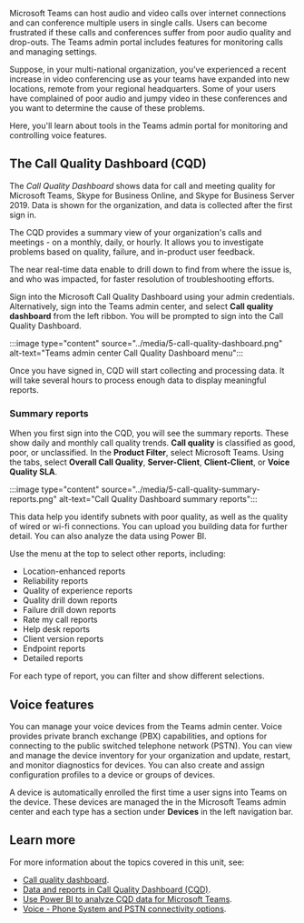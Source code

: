 Microsoft Teams can host audio and video calls over internet connections and can conference multiple users in single calls. Users can become frustrated if these calls and conferences suffer from poor audio quality and drop-outs. The Teams admin portal includes features for monitoring calls and managing settings.

Suppose, in your multi-national organization, you've experienced a recent increase in video conferencing use as your teams have expanded into new locations, remote from your regional headquarters. Some of your users have complained of poor audio and jumpy video in these conferences and you want to determine the cause of these problems.

Here, you'll learn about tools in the Teams admin portal for monitoring and controlling voice features.

## The Call Quality Dashboard (CQD)

The *Call Quality Dashboard* shows data for call and meeting quality for Microsoft Teams, Skype for Business Online, and Skype for Business Server 2019. Data is shown for the organization, and data is collected after the first sign in.

The CQD provides a summary view of your organization's calls and meetings - on a monthly, daily, or hourly. It allows you to investigate problems based on quality, failure, and in-product user feedback.

The near real-time data enable to drill down to find from where the issue is, and who was impacted, for faster resolution of troubleshooting efforts.

Sign into the Microsoft Call Quality Dashboard using your admin credentials. Alternatively, sign into the Teams admin center, and select **Call quality dashboard** from the left ribbon. You will be prompted to sign into the Call Quality Dashboard.

:::image type="content" source="../media/5-call-quality-dashboard.png" alt-text="Teams admin center Call Quality Dashboard menu":::

Once you have signed in, CQD will start collecting and processing data. It will take several hours to process enough data to display meaningful reports.

### Summary reports

When you first sign into the CQD, you will see the summary reports. These show daily and monthly call quality trends. **Call quality** is classified as good, poor, or unclassified. In the **Product Filter**, select Microsoft Teams.  Using the tabs, select **Overall Call Quality**, **Server-Client**, **Client-Client**, or **Voice Quality SLA**.

:::image type="content" source="../media/5-call-quality-summary-reports.png" alt-text="Call Quality Dashboard summary reports":::

This data help you identify subnets with poor quality, as well as the quality of wired or wi-fi connections. You can upload you building data for further detail. You can also analyze the data using Power BI.

Use the menu at the top to select other reports, including:

- Location-enhanced reports
- Reliability reports
- Quality of experience reports
- Quality drill down reports
- Failure drill down reports
- Rate my call reports
- Help desk reports
- Client version reports
- Endpoint reports
- Detailed reports

For each type of report, you can filter and show different selections.

## Voice features

You can manage your voice devices from the Teams admin center. Voice provides private branch exchange (PBX) capabilities, and options for connecting to the public switched telephone network (PSTN). You can view and manage the device inventory for your organization and update, restart, and monitor diagnostics for devices. You can also create and assign configuration profiles to a device or groups of devices.

A device is automatically enrolled the first time a user signs into Teams on the device. These devices are managed the in the Microsoft Teams admin center and each type has a section under **Devices** in the left navigation bar.

## Learn more

For more information about the topics covered in this unit, see:

- [Call quality dashboard](/microsoftteams/business-voice/analytics-dashboard).
- [Data and reports in Call Quality Dashboard (CQD)](/microsoftteams/cqd-data-and-reports).
- [Use Power BI to analyze CQD data for Microsoft Teams](/microsoftteams/cqd-power-bi-query-templates).
- [Voice - Phone System and PSTN connectivity options](/microsoftteams/cloud-voice-landing-page).
